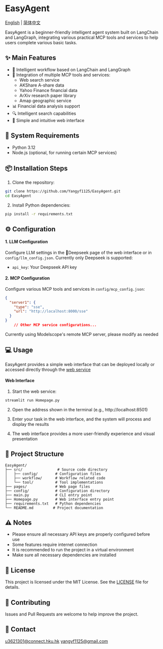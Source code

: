 # EasyAgent

[English](README.md) | [简体中文](README_ZH.md)

EasyAgent is a beginner-friendly intelligent agent system built on LangChain and LangGraph, integrating various practical MCP tools and services to help users complete various basic tasks.

## ✨ Main Features

- 🤖 Intelligent workflow based on LangChain and LangGraph
- 🔧 Integration of multiple MCP tools and services:
  - Web search service
  - AKShare A-share data
  - Yahoo Finance financial data
  - ArXiv research paper library
  - Amap geographic service
- 📊 Financial data analysis support
- 🔍 Intelligent search capabilities
- 🎨 Simple and intuitive web interface

## 🚀 System Requirements

- Python 3.12
- Node.js (optional, for running certain MCP services)

## 📦 Installation Steps

1. Clone the repository:
```bash
git clone https://github.com/Yangyf1125/EasyAgent.git
cd EasyAgent
```

2. Install Python dependencies:
```bash
pip install -r requirements.txt
```

## ⚙️ Configuration

#### 1. LLM Configuration
Configure LLM settings in the 🐋Deepseek page of the web interface or in `config/llm_config.json`. Currently only Deepseek is supported:
  - `api_key`: Your Deepseek API key

#### 2. MCP Configuration
Configure various MCP tools and services in `config/mcp_config.json`:
```json
{
  "server1": {
    "type": "sse",
    "url": "http://localhost:8000/sse"
  }
}
    // Other MCP service configurations...
```
Currently using Modelscope's remote MCP server, please modify as needed

## 💻 Usage

EasyAgent provides a simple web interface that can be deployed locally or accessed directly through the [web service](https://easyagentyyf.streamlit.app)

#### Web Interface

1. Start the web service:
```bash
streamlit run Homepage.py
```

2. Open the address shown in the terminal (e.g., http://localhost:8501)

3. Enter your task in the web interface, and the system will process and display the results

4. The web interface provides a more user-friendly experience and visual presentation

## 📁 Project Structure

```
EasyAgent/
├── src/                # Source code directory
│   ├── config/        # Configuration files
│   ├── workflow/      # Workflow related code
│   └── tool/          # Tool implementations
├── pages/             # Web page files
├── config/            # Configuration directory
├── main.py            # CLI entry point
├── Homepage.py        # Web interface entry point
├── requirements.txt   # Python dependencies
└── README.md         # Project documentation
```

## ⚠️ Notes

- Please ensure all necessary API keys are properly configured before use
- Some features require internet connection
- It is recommended to run the project in a virtual environment
- Make sure all necessary dependencies are installed

## 📄 License

This project is licensed under the MIT License. See the [LICENSE](LICENSE) file for details.

## 🤝 Contributing

Issues and Pull Requests are welcome to help improve the project.

## 📧 Contact

u3621301@connect.hku.hk
yangyf1125@gmail.com 